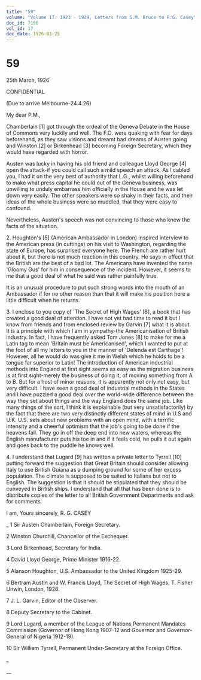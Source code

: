 ```yaml
---
title: "59"
volume: "Volume 17: 1923 - 1929, Letters from S.M. Bruce to R.G. Casey"
doc_id: 7190
vol_id: 17
doc_date: 1926-03-25
---
```


# 59

25th March, 1926

CONFIDENTIAL

(Due to arrive Melbourne-24.4.26)

My dear P.M.,

Chamberlain [1] got through the ordeal of the Geneva Debate in the House of Commons very luckily and well. The F.O. were quaking with fear for days beforehand, as they saw visions and dreamt bad dreams of Austen going and Winston [2] or Birkenhead [3] becoming Foreign Secretary, which they would have regarded with horror.

Austen was lucky in having his old friend and colleague Lloyd George [4] open the attack-if you could call such a mild speech an attack. As I cabled you, I had it on the very best of authority that L.G., whilst willing beforehand to make what press capital he could out of the Geneva business, was unwilling to unduly embarrass him officially in the House and he was let down very easily. The other speakers were so shaky in their facts, and their ideas of the whole business were so muddled, that they were easy to confound.

Nevertheless, Austen's speech was not convincing to those who knew the facts of the situation.

2\. Houghton's [5] (American Ambassador in London) inspired interview to the American press (in cuttings) on his visit to Washington, regarding the state of Europe, has surprised everyone here. The French are rather hurt about it, but there is not much reaction in this country. He says in effect that the British are the best of a bad lot. The Americans have invented the name 'Gloomy Gus' for him in consequence of the incident. However, it seems to me that a good deal of what he said was rather painfully true.

It is an unusual procedure to put such strong words into the mouth of an Ambassador if for no other reason than that it will make his position here a little difficult when he returns.

3\. I enclose to you copy of 'The Secret of High Wages' [6], a book that has created a good deal of attention. I have not yet had time to read it but I know from friends and from enclosed review by Garvin [7] what it is about. It is a principle with which I am in sympathy-the Americanisation of British industry. In fact, I have frequently asked Tom Jones [8] to make for me a Latin tag to mean 'Britain must be Americanised', which I wanted to put at the foot of all my letters to you in the manner of 'Delenda est Carthage'! However, all he would do was give it me in Welsh which he holds to be a tongue far superior to Latin! The introduction of American industrial methods into England at first sight seems as easy as the migration business is at first sight-merely the business of doing it, of moving something from A to B. But for a host of minor reasons, it is apparently not only not easy, but very difficult. I have seen a good deal of industrial methods in the States and I have puzzled a good deal over the world-wide difference between the way they set about things and the way England does the same job. Like many things of the sort, I think it is explainable (but very unsatisfactorily) by the fact that there are two very distinctly different states of mind in U.S and U.K. U.S. sets about new problems with an open mind, with a terrific intensity and a cheerful optimism that the job's going to be done if the heavens fall. They go in off the deep end into new waters, whereas the English manufacturer puts his toe in and if it feels cold, he pulls it out again and goes back to the puddle he knows well.

4\. I understand that Lugard [9] has written a private letter to Tyrrell [10] putting forward the suggestion that Great Britain should consider allowing Italy to use British Guiana as a dumping ground for some of her excess population. The climate is supposed to be suited to Italians but not to English. The suggestion is that it should be stipulated that they should be conveyed in British ships. I understand that all that has been done is to distribute copies of the letter to all British Government Departments and ask for comments.

I am, Yours sincerely, R. G. CASEY 

_ 1 Sir Austen Chamberlain, Foreign Secretary.

2 Winston Churchill, Chancellor of the Exchequer.

3 Lord Birkenhead, Secretary for India.

4 David Lloyd George, Prime Minister 1916-22.

5 Alanson Houghton, U.S. Ambassador to the United Kingdom 1925-29.

6 Bertram Austin and W. Francis Lloyd, The Secret of High Wages, T. Fisher Unwin, London, 1926.

7 J. L. Garvin, Editor of the Observer.

8 Deputy Secretary to the Cabinet.

9 Lord Lugard, a member of the League of Nations Permanent Mandates Commission (Governor of Hong Kong 1907-12 and Governor and Governor-General of Nigeria 1912-19).

10 Sir William Tyrrell, Permanent Under-Secretary at the Foreign Office.

_

__
